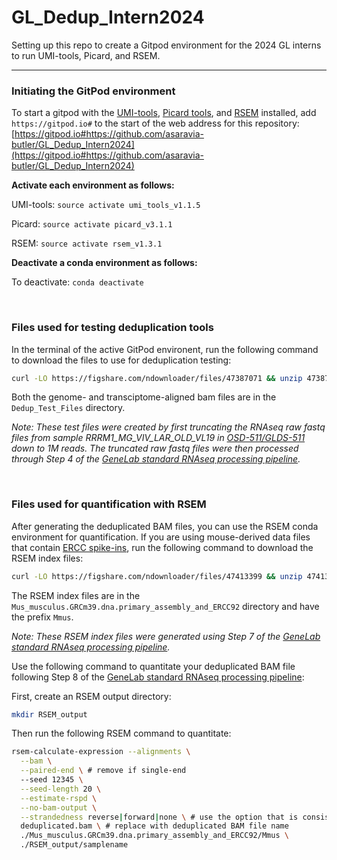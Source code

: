 # GL_Dedup_Intern2024
Setting up this repo to create a Gitpod environment for the 2024 GL interns to run UMI-tools, Picard, and RSEM.

---

### Initiating the GitPod environment

To start a gitpod with the [UMI-tools](https://umi-tools.readthedocs.io/en/latest/reference/dedup.html), [Picard tools](https://broadinstitute.github.io/picard/), and [RSEM](https://deweylab.github.io/RSEM/rsem-calculate-expression.html) installed, add `https://gitpod.io#` to the start of the web address for this repository:
[https://gitpod.io#https://github.com/asaravia-butler/GL_Dedup_Intern2024](https://gitpod.io#https://github.com/asaravia-butler/GL_Dedup_Intern2024)

**Activate each environment as follows:**

UMI-tools:
`source activate umi_tools_v1.1.5`

Picard:
`source activate picard_v3.1.1`

RSEM:
`source activate rsem_v1.3.1`

**Deactivate a conda environment as follows:**

To deactivate:
`conda deactivate`

<br>

### Files used for testing deduplication tools

In the terminal of the active GitPod environent, run the following command to download the files to use for deduplication testing:

```bash
curl -LO https://figshare.com/ndownloader/files/47387071 && unzip 47387071 && rm 47387071
```

Both the genome- and transciptome-aligned bam files are in the `Dedup_Test_Files` directory.

*Note: These test files were created by first truncating the RNAseq raw fastq files from sample RRRM1_MG_VIV_LAR_OLD_VL19 in [OSD-511/GLDS-511](https://osdr.nasa.gov/bio/repo/data/studies/OSD-511/4) down to 1M reads. The truncated raw fastq files were then processed through Step 4 of the [GeneLab standard RNAseq processing pipeline](https://github.com/nasa/GeneLab_Data_Processing/blob/master/RNAseq/Pipeline_GL-DPPD-7101_Versions/GL-DPPD-7101-F.md).*

<br>

### Files used for quantification with RSEM

After generating the deduplicated BAM files, you can use the RSEM conda environment for quantification. If you are using mouse-derived data files that contain [ERCC spike-ins](https://www.thermofisher.com/order/catalog/product/4456740), run the following command to download the RSEM index files:

```bash
curl -LO https://figshare.com/ndownloader/files/47413399 && unzip 47413399 && rm 47413399
```

The RSEM index files are in the `Mus_musculus.GRCm39.dna.primary_assembly_and_ERCC92` directory and have the prefix `Mmus`.

*Note: These RSEM index files were generated using Step 7 of the [GeneLab standard RNAseq processing pipeline](https://github.com/nasa/GeneLab_Data_Processing/blob/master/RNAseq/Pipeline_GL-DPPD-7101_Versions/GL-DPPD-7101-F.md#7-build-rsem-reference).*

Use the following command to quantitate your deduplicated BAM file following Step 8 of the [GeneLab standard RNAseq processing pipeline](https://github.com/nasa/GeneLab_Data_Processing/blob/master/RNAseq/Pipeline_GL-DPPD-7101_Versions/GL-DPPD-7101-F.md#8a-count-aligned-reads-with-rsem):

First, create an RSEM output directory:

```bash
mkdir RSEM_output
```

Then run the following RSEM command to quantitate: 

```bash
rsem-calculate-expression --alignments \
  --bam \
  --paired-end \ # remove if single-end
  --seed 12345 \
  --seed-length 20 \
  --estimate-rspd \
  --no-bam-output \
  --strandedness reverse|forward|none \ # use the option that is consistent with the strandedness of your data
  deduplicated.bam \ # replace with deduplicated BAM file name
  ./Mus_musculus.GRCm39.dna.primary_assembly_and_ERCC92/Mmus \
  ./RSEM_output/samplename
```


